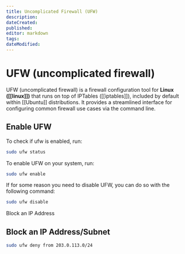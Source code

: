 ```yaml
---
title: Uncomplicated Firewall (UFW)
description: 
dateCreated: 
published: 
editor: markdown
tags: 
dateModified: 
---
```

# UFW (uncomplicated firewall)

UFW (uncomplicated firewall) is a firewall configuration tool for **Linux ([[linux]])** that runs on top of IPTables ([[iptables]]), included by default within [[Ubuntu]] distributions. It provides a streamlined interface for configuring common firewall use cases via the command line.

## Enable UFW

To check if ufw is enabled, run:

```bash
sudo ufw status
```

To enable UFW on your system, run:

```bash
sudo ufw enable
```

If for some reason you need to disable UFW, you can do so with the following command:

```bash
sudo ufw disable
```

Block an IP Address

## Block an IP Address/Subnet

```bash
sudo ufw deny from 203.0.113.0/24
```


